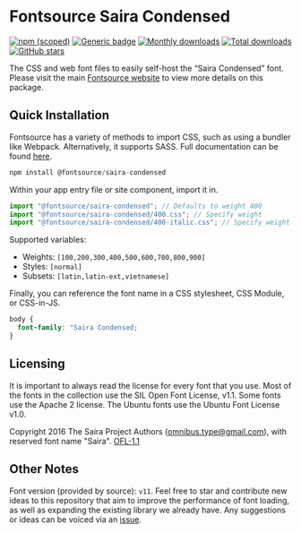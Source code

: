 # Fontsource Saira Condensed

[![npm (scoped)](https://img.shields.io/npm/v/@fontsource/saira-condensed?color=brightgreen)](https://www.npmjs.com/package/@fontsource/saira-condensed) [![Generic badge](https://img.shields.io/badge/fontsource-passing-brightgreen)](https://github.com/fontsource/fontsource) [![Monthly downloads](https://badgen.net/npm/dm/@fontsource/saira-condensed)](https://github.com/fontsource/fontsource) [![Total downloads](https://badgen.net/npm/dt/@fontsource/saira-condensed)](https://github.com/fontsource/fontsource) [![GitHub stars](https://img.shields.io/github/stars/fontsource/fontsource.svg?style=social&label=Star)](https://github.com/fontsource/fontsource/stargazers)

The CSS and web font files to easily self-host the “Saira Condensed” font. Please visit the main [Fontsource website](https://fontsource.org/fonts/saira-condensed) to view more details on this package.

## Quick Installation

Fontsource has a variety of methods to import CSS, such as using a bundler like Webpack. Alternatively, it supports SASS. Full documentation can be found [here](https://fontsource.org/docs/introduction).

```javascript
npm install @fontsource/saira-condensed
```

Within your app entry file or site component, import it in.

```javascript
import "@fontsource/saira-condensed"; // Defaults to weight 400
import "@fontsource/saira-condensed/400.css"; // Specify weight
import "@fontsource/saira-condensed/400-italic.css"; // Specify weight and style

```

Supported variables:
- Weights: `[100,200,300,400,500,600,700,800,900]`
- Styles: `[normal]`
- Subsets: `[latin,latin-ext,vietnamese]`

Finally, you can reference the font name in a CSS stylesheet, CSS Module, or CSS-in-JS.

```css
body {
  font-family: "Saira Condensed;
}
```

## Licensing
It is important to always read the license for every font that you use.
Most of the fonts in the collection use the SIL Open Font License, v1.1. Some fonts use the Apache 2 license. The Ubuntu fonts use the Ubuntu Font License v1.0.

Copyright 2016 The Saira Project Authors (omnibus.type@gmail.com), with reserved font name "Saira".
[OFL-1.1](http://scripts.sil.org/OFL)

## Other Notes
Font version (provided by source): `v11`.
Feel free to star and contribute new ideas to this repository that aim to improve the performance of font loading, as well as expanding the existing library we already have. Any suggestions or ideas can be voiced via an [issue](https://github.com/fontsource/fontsource/issues).